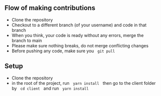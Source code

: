 ## Flow of making contributions
- Clone the repository
- Checkout to a different branch (of your username) and code in that branch
- When you think, your code is ready without any errors, merge the branch to main 
- Please make sure nothing breaks, do not merge conflicting changes
- Before pushing any code, make sure you  &nbsp; ```git pull```


## Setup
- Clone the repository
- in the root of the project, run &nbsp; ```yarn install``` &nbsp; then go to the client folder by &nbsp; ```cd client``` &nbsp; and run &nbsp; ```yarn install```
